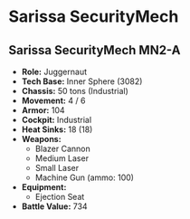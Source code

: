 # Sarissa SecurityMech
## Sarissa SecurityMech MN2-A
- **Role:** Juggernaut
- **Tech Base:** Inner Sphere (3082)
- **Chassis:** 50 tons (Industrial)
- **Movement:** 4 / 6
- **Armor:** 104
- **Cockpit:** Industrial
- **Heat Sinks:** 18 (18)
- **Weapons:**
  - Blazer Cannon
  - Medium Laser
  - Small Laser
  - Machine Gun (ammo: 100)
- **Equipment:**
  - Ejection Seat
- **Battle Value:** 734


